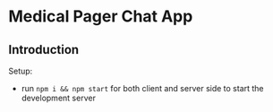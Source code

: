 # Medical Pager Chat App

## Introduction

Setup:
- run ```npm i && npm start``` for both client and server side to start the development server

